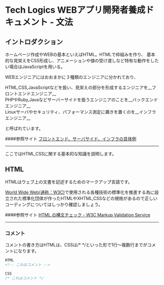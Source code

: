 # Tech Logics WEBアプリ開発者養成ドキュメント - 文法


## イントロダクション

ホームページ作成やWEBの基本といえばHTML。HTMLで枠組みを作り、
基本的な見栄えをCSS形成し、アニメーションや値の受け渡しなど特有な動作をしたい場合はJavaScriptを用いる。

WEBエンジニアにはおおまかに３種類のエンジニアに分かれており、

HTML,CSS,JavaScriptなどを扱い、見栄えの部分を形成するエンジニアを__フロントエンドエンジニア__<br>
PHPやRuby,Javaなどサーバーサイドを扱うエンジニアのことを__バックエンドエンジニア__<br>
Linuxサーバやセキュリティ、パフォーマンス測定に趣きを置くのを__インフラエンジニア__

と呼ばれています。

####参照サイト
[フロントエンド、サーバサイド、インフラの具体例](http://qiita.com/shuntaro_tamura/items/e1a20e33c57c71679688)

---

ここではHTML,CSSに関する基本的な知識を説明します。

## HTML
HTMLはウェブ上の文書を記述するためのマークアップ言語です。

[World Wide Web(通称：W3C)](http://ja.wikipedia.org/wiki/World_Wide_Web_Consortium)で使用される各種技術の標準化を推進する為に設立された標準化団体が作ったHTMLやXHTML,CSSなどの規格があるので正しいコーディングについてはしっかり確認しましょう。

####参照サイト
[HTML の構文チェック - W3C Markup Validation Service](http://webkaru.net/dev/html-w3c-markup-validation-service/)


---


### コメント
コメントの書き方はHTMLは<!-- -->、CSSは/* */といった形で1行〜複数行までがコメントになります。
```html
HTML
<!-- これはコメント -->
```

```css
CSS
/* これはコメント */
```

